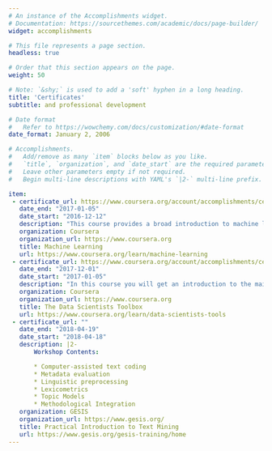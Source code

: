 ```yaml
---
# An instance of the Accomplishments widget.
# Documentation: https://sourcethemes.com/academic/docs/page-builder/
widget: accomplishments

# This file represents a page section.
headless: true

# Order that this section appears on the page.
weight: 50

# Note: `&shy;` is used to add a 'soft' hyphen in a long heading.
title: 'Certificates'
subtitle: and professional development

# Date format
#   Refer to https://wowchemy.com/docs/customization/#date-format
date_format: January 2, 2006

# Accomplishments.
#   Add/remove as many `item` blocks below as you like.
#   `title`, `organization`, and `date_start` are the required parameters.
#   Leave other parameters empty if not required.
#   Begin multi-line descriptions with YAML's `|2-` multi-line prefix.

item:
 - certificate_url: https://www.coursera.org/account/accomplishments/certificate/XHFF9VRK6RJ7
   date_end: "2017-01-05"
   date_start: "2016-12-12"
   description: "This course provides a broad introduction to machine learning, datamining, and statistical pattern recognition.       Topics include: (i) Supervised learning (parametric/non-parametric algorithms, support vector machines, kernels, neural            networks). (ii) Unsupervised learning (clustering, dimensionality reduction, recommender systems, deep learning). (iii) Best       practices in machine learning (bias/variance theory; innovation process in machine learning and AI). The course will also          draw from numerous case studies and applications, so that you'll also learn how to apply learning algorithms to building           smart robots (perception, control), text understanding (web search, anti-spam), computer vision, medical informatics, audio,       database mining, and other areas."
   organization: Coursera
   organization_url: https://www.coursera.org
   title: Machine Learning
   url: https://www.coursera.org/learn/machine-learning
 - certificate_url: https://www.coursera.org/account/accomplishments/certificate/9G9WWMS84QYA
   date_end: "2017-12-01"
   date_start: "2017-01-05"
   description: "In this course you will get an introduction to the main tools and ideas in the data scientist's toolbox. The          course gives an overview of the data, questions, and tools that data analysts and data scientists work with. There are two         components to this course. The first is a conceptual introduction to the ideas behind turning data into actionable                 knowledge. The second is a practical introduction to the tools that will be used in the program like version control,              markdown, git, GitHub, R, and RStudio."
   organization: Coursera
   organization_url: https://www.coursera.org
   title: The Data Scientists Toolbox
   url: https://www.coursera.org/learn/data-scientists-tools
 - certificate_url: ""
   date_end: "2018-04-19"
   date_start: "2018-04-18"
   description: |2-
       Workshop Contents:

       * Computer-assisted text coding
       * Metadata evaluation
       * Linguistic preprocessing
       * Lexicometrics
       * Topic Models
       * Methodological Integration
   organization: GESIS
   organization_url: https://www.gesis.org/
   title: Practical Introduction to Text Mining
   url: https://www.gesis.org/gesis-training/home
---
```

